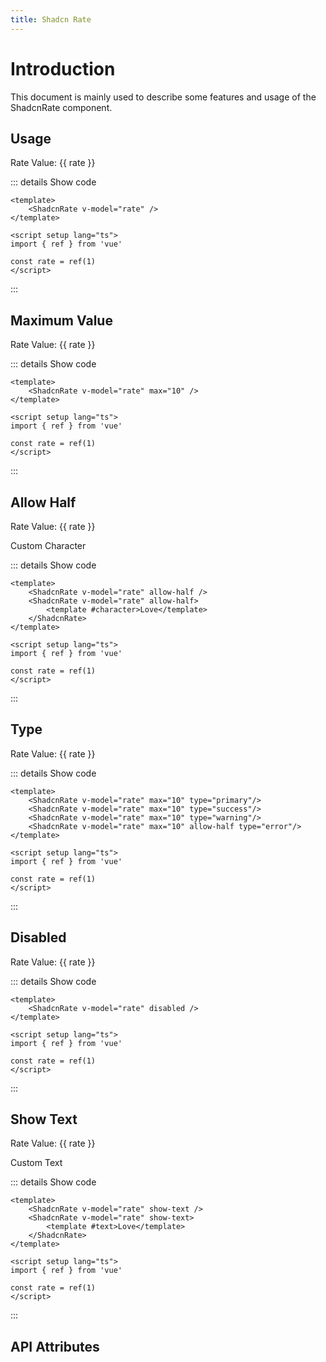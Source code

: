 ```yaml
---
title: Shadcn Rate
---
```


# Introduction

This document is mainly used to describe some features and usage of the ShadcnRate component.

## Usage

<CodeRunner title="Usage">
    Rate Value: {{ rate }}
    <ShadcnRate v-model="rate" />
</CodeRunner>

::: details Show code

```vue
<template>
    <ShadcnRate v-model="rate" />
</template>

<script setup lang="ts">
import { ref } from 'vue'

const rate = ref(1)
</script>
```

:::

## Maximum Value

<CodeRunner title="Maximum Value">
    Rate Value: {{ rate }}
    <ShadcnRate v-model="rate" max="10" />
</CodeRunner>

::: details Show code

```vue
<template>
    <ShadcnRate v-model="rate" max="10" />
</template>

<script setup lang="ts">
import { ref } from 'vue'

const rate = ref(1)
</script>
```

:::

## Allow Half

<CodeRunner title="Allow Half">
    Rate Value: {{ rate }}
    <ShadcnRate v-model="rate" allow-half />
    <p>Custom Character</p>
    <ShadcnRate v-model="rate" allow-half>
        <template #character>Love</template>
    </ShadcnRate>
</CodeRunner>

::: details Show code

```vue
<template>
    <ShadcnRate v-model="rate" allow-half />
    <ShadcnRate v-model="rate" allow-half>
        <template #character>Love</template>
    </ShadcnRate>
</template>

<script setup lang="ts">
import { ref } from 'vue'

const rate = ref(1)
</script>
```

:::

## Type

<CodeRunner title="Type">
    Rate Value: {{ rate }}
    <ShadcnSpace wrap>
        <ShadcnRate v-model="rate" max="10" type="primary"/>
        <ShadcnRate v-model="rate" max="10" type="success"/>
        <ShadcnRate v-model="rate" max="10" type="warning"/>
        <ShadcnRate v-model="rate" max="10" allow-half type="error"/>
    </ShadcnSpace>
</CodeRunner>

::: details Show code

```vue
<template>
    <ShadcnRate v-model="rate" max="10" type="primary"/>
    <ShadcnRate v-model="rate" max="10" type="success"/>
    <ShadcnRate v-model="rate" max="10" type="warning"/>
    <ShadcnRate v-model="rate" max="10" allow-half type="error"/>
</template>

<script setup lang="ts">
import { ref } from 'vue'

const rate = ref(1)
</script>
```

:::

## Disabled

<CodeRunner title="Disabled">
    Rate Value: {{ rate }}
    <ShadcnRate v-model="rate" disabled />
</CodeRunner>

::: details Show code

```vue
<template>
    <ShadcnRate v-model="rate" disabled />
</template>

<script setup lang="ts">
import { ref } from 'vue'

const rate = ref(1)
</script>
```

:::

## Show Text

<CodeRunner title="Show Text">
    Rate Value: {{ rate }}
    <ShadcnRate v-model="rate" show-text />
    <p>Custom Text</p>
    <ShadcnRate v-model="rate" show-text>
        <template #text>Love</template>
    </ShadcnRate>
</CodeRunner>

::: details Show code

```vue
<template>
    <ShadcnRate v-model="rate" show-text />
    <ShadcnRate v-model="rate" show-text>
        <template #text>Love</template>
    </ShadcnRate>
</template>

<script setup lang="ts">
import { ref } from 'vue'

const rate = ref(1)
</script>
```

:::

## API Attributes

<ApiTable title="Rate Props"
    :headers="['Attribute', 'Description', 'Type', 'Default Value', 'List']"
    :columns="[
        ['modelValue', 'Rate value', 'number', '0', '-'],
        ['max', 'Maximum value', 'number', '5', '-'],
        ['allowHalf', 'Allow half', 'boolean', 'false', '-'],
        ['type', 'Rate type', 'string', 'default', 'primary, success, warning, error'],
        ['disabled', 'Disabled', 'boolean', 'false', '-'],
        ['showText', 'Show text', 'boolean', 'false', '-'],
    ]">
</ApiTable>

<br />

<ApiTable title="Rate Slots"
    :headers="['Slot', 'Description']"
    :columns="[
        ['character', 'Rate character slot'],
        ['text', 'Rate text slot'],
    ]">
</ApiTable>

<script setup lang="ts">
import { ref } from 'vue'

const rate = ref(1)
</script>
